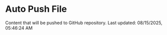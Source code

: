 # Auto Push File

Content that will be pushed to GitHub repository.
Last updated: 08/15/2025, 05:46:24 AM